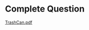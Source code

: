 # Complete Question 
[TrashCan.pdf](https://github.com/asraimran/Trash-cans-display-using-a-two-dimensional-array/files/12208009/TrashCan.pdf)
